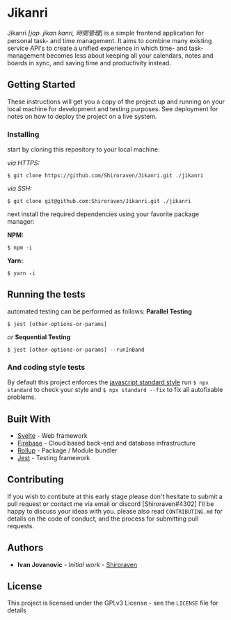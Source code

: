 # Jikanri

Jikanri _[jap. jikan kanri, 時間管理]_ is a simple frontend application for personal task- and time management. It aims to combine many existing service API's to create a unified experience in which time- and task-management becomes less about keeping all your calendars, notes and boards in sync, and saving time and productivity instead.

## Getting Started

These instructions will get you a copy of the project up and running on your local machine for development and testing purposes. See deployment for notes on how to deploy the project on a live system.

### Installing

start by cloning this repository to your local machine:

_via HTTPS:_

```
$ git clone https://github.com/Shiroraven/Jikanri.git ./jikanri
```

_via SSH:_

```
$ git clone git@github.com:Shiroraven/Jikanri.git ./jikanri
```

next install the required dependencies using your favorite package manager:

**NPM:**

```
$ npm -i
```

**Yarn:**

```
$ yarn -i
```

## Running the tests

automated testing can be performed as follows:
**Parallel Testing**

```
$ jest [other-options-or-params]
```

_or_
**Sequential Testing**

```
$ jest [other-options-or-params] --runInBand
```

### And coding style tests

By default this project enforces the [javascript standard style](https://standardjs.com)
run `$ npx standard` to check your style and `$ npx standard --fix` to fix all autofixable problems.

## Built With

- [Svelte](https://svelte.dev/) - Web framework
- [Firebase](https://firebase.google.com) - Cloud based back-end and database infrastructure
- [Rollup](https://rollupjs.org) - Package / Module bundler
- [Jest](https://jestjs.io) - Testing framework

## Contributing

If you wish to contibute at this early stage please don't hesitate to submit a pull request or contact me via email or discord [Shiroraven#4302] I'll be happy to discuss your ideas with you.
please also read `CONTRIBUTING.md` for details on the code of conduct, and the process for submitting pull requests.

## Authors

- **Ivan Jovanovic** - _Initial work_ - [Shiroraven](https://github.com/Shiroraven)

## License

This project is licensed under the GPLv3 License - see the `LICENSE` file for details
